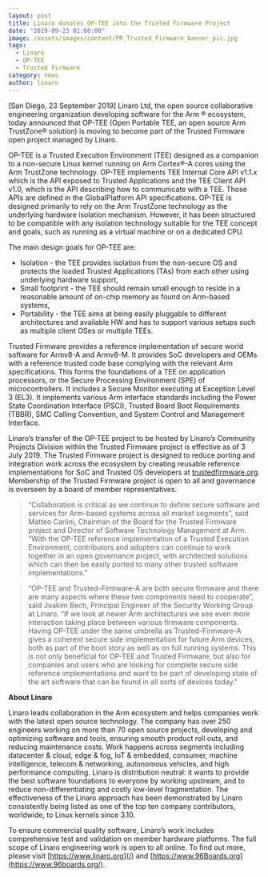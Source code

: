 ```yaml
---
layout: post
title: Linaro donates OP-TEE into the Trusted Firmware Project
date: "2019-09-23 01:00:00"
image: /assets/images/content/PR_Trusted_Firmware_banner_pic.jpg
tags:
  - Linaro
  - OP-TEE
  - Trusted Firmware
category: news
author: linaro
---
```


[San Diego, 23 September 2019] Linaro Ltd, the open source collaborative engineering organization developing software for the Arm ® ecosystem, today announced that OP-TEE (Open Portable TEE, an open source Arm TrustZone® solution) is moving to become part of the Trusted Firmware open project managed by Linaro.

OP-TEE is a Trusted Execution Environment (TEE) designed as a companion to a non-secure Linux kernel running on Arm Cortex®-A cores using the Arm TrustZone technology. OP-TEE implements TEE Internal Core API v1.1.x which is the API exposed to Trusted Applications and the TEE Client API v1.0, which is the API describing how to communicate with a TEE. Those APIs are defined in the GlobalPlatform API specifications. OP-TEE is designed primarily to rely on the Arm TrustZone technology as the underlying hardware isolation mechanism. However, it has been structured to be compatible with any isolation technology suitable for the TEE concept and goals, such as running as a virtual machine or on a dedicated CPU.

The main design goals for OP-TEE are:

- Isolation - the TEE provides isolation from the non-secure OS and protects the loaded Trusted Applications (TAs) from each other using underlying hardware support,
- Small footprint - the TEE should remain small enough to reside in a reasonable amount of on-chip memory as found on Arm-based systems,
- Portability - the TEE aims at being easily pluggable to different architectures and available HW and has to support various setups such as multiple client OSes or multiple TEEs.

Trusted Firmware provides a reference implementation of secure world software for Armv8-A and Armv8-M. It provides SoC developers and OEMs with a reference trusted code base complying with the relevant Arm specifications. This forms the foundations of a TEE on application processors, or the Secure Processing Environment (SPE) of microcontrollers. It includes a Secure Monitor executing at Exception Level 3 (EL3). It implements various Arm interface standards including the Power State Coordination Interface (PSCI), Trusted Board Boot Requirements (TBBR), SMC Calling Convention, and System Control and Management Interface.

Linaro’s transfer of the OP-TEE project to be hosted by Linaro’s Community Projects Division within the Trusted Firmware project is effective as of 3 July 2019. The Trusted Firmware project is designed to reduce porting and integration work across the ecosystem by creating reusable reference implementations for SoC and Trusted OS developers at [trustedfirmware.org](https://www.trustedfirmware.org/). Membership of the Trusted Firmware project is open to all and governance is overseen by a board of member representatives.

> “Collaboration is critical as we continue to define secure software and services for Arm-based systems across all market segments”, said Matteo Carlini, Chairman of the Board for the Trusted Firmware project and Director of Software Technology Management at Arm. “With the OP-TEE reference implementation of a Trusted Execution Environment, contributors and adopters can continue to work together in an open governance project, with architected solutions which can then be easily ported to many other trusted software implementations.”

> “OP-TEE and Trusted-Firmware-A are both secure firmware and there are many aspects where these two components need to cooperate”, said Joakim Bech, Principal Engineer of the Security Working Group at Linaro. “If we look at newer Arm architectures we see even more interaction taking place between various firmware components. Having OP-TEE under the same umbrella as Trusted-Firmware-A gives a coherent secure side implementation for future Arm devices, both as part of the boot story as well as on full running systems. This is not only beneficial for OP-TEE and Trusted Firmware, but also for companies and users who are looking for complete secure side reference implementations and want to be part of developing state of the art software that can be found in all sorts of devices today."

**About Linaro**

Linaro leads collaboration in the Arm ecosystem and helps companies work with the latest open source technology. The company has over 250 engineers working on more than 70 open source projects, developing and optimizing software and tools, ensuring smooth product roll outs, and reducing maintenance costs. Work happens across segments including datacenter & cloud, edge & fog, IoT & embedded, consumer, machine intelligence, telecom & networking, autonomous vehicles, and high performance computing. Linaro is distribution neutral: it wants to provide the best software foundations to everyone by working upstream, and to reduce non-differentiating and costly low-level fragmentation. The effectiveness of the Linaro approach has been demonstrated by Linaro consistently being listed as one of the top ten company contributors, worldwide, to Linux kernels since 3.10.

To ensure commercial quality software, Linaro’s work includes comprehensive test and validation on member hardware platforms. The full scope of Linaro engineering work is open to all online. To find out more, please visit [https://www.linaro.org](/) and [https://www.96Boards.org](https://www.96boards.org/).
